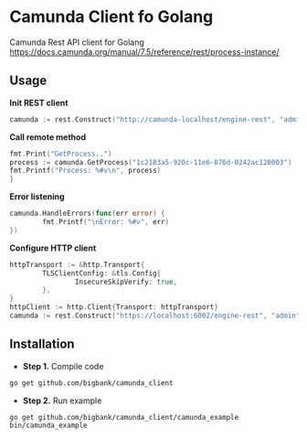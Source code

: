 # Camunda Client fo Golang

Camunda Rest API client for Golang
https://docs.camunda.org/manual/7.5/reference/rest/process-instance/

Usage
------------
**Init REST client**
```go
camunda := rest.Construct("http://camunda-localhost/engine-rest", "admin", "admin", http.Client{})
```

**Call remote method**
```go
fmt.Print("GetProcess..")
process := camunda.GetProcess("1c2183a5-920c-11e6-876d-0242ac120003")
fmt.Printf("Process: %#v\n", process)
}

```

**Error listening**
```go
camunda.HandleErrors(func(err error) {
        fmt.Printf("\nError: %#v", err)
})
```

**Configure HTTP client**
```go
httpTransport := &http.Transport{
        TLSClientConfig: &tls.Config{
		        InsecureSkipVerify: true,
        },
}
httpClient := http.Client{Transport: httpTransport}
camunda := rest.Construct("https://localhost:6002/engine-rest", "admin", "admin", httpClient)
```

Installation
------------
* **Step 1.** Compile code
```bash
go get github.com/bigbank/camunda_client
```

* **Step 2.** Run example

```bash
go get github.com/bigbank/camunda_client/camunda_example
bin/camunda_example
```
